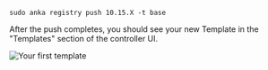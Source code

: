 ```shell
sudo anka registry push 10.15.X -t base
```

After the push completes, you should see your new Template in the "Templates" section of the controller UI.

![Your first template](/anka/images/getting-started/push-template.png)
